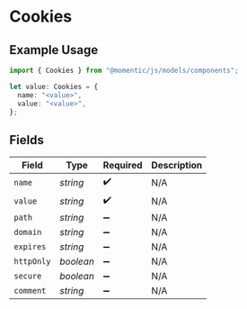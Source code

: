# Cookies

## Example Usage

```typescript
import { Cookies } from "@momentic/js/models/components";

let value: Cookies = {
  name: "<value>",
  value: "<value>",
};
```

## Fields

| Field              | Type               | Required           | Description        |
| ------------------ | ------------------ | ------------------ | ------------------ |
| `name`             | *string*           | :heavy_check_mark: | N/A                |
| `value`            | *string*           | :heavy_check_mark: | N/A                |
| `path`             | *string*           | :heavy_minus_sign: | N/A                |
| `domain`           | *string*           | :heavy_minus_sign: | N/A                |
| `expires`          | *string*           | :heavy_minus_sign: | N/A                |
| `httpOnly`         | *boolean*          | :heavy_minus_sign: | N/A                |
| `secure`           | *boolean*          | :heavy_minus_sign: | N/A                |
| `comment`          | *string*           | :heavy_minus_sign: | N/A                |